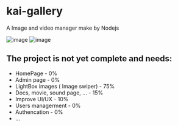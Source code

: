 # kai-gallery
A Image and video manager make by Nodejs

![image](https://github.com/linoxolus/kai-gallery/assets/141021414/c52c41e0-d9c2-46b0-9cdf-8421c2678c11)
![image](https://github.com/linoxolus/kai-gallery/assets/141021414/9cee63b6-bcd2-495b-9269-044946baed29)



## The project is not yet complete and needs:
- HomePage - 0%
- Admin page - 0%
- LightBox images ( Image swiper) - 75%
- Docs, movie, sound page, ... - 15%
- Improve UI/UX - 10%
- Users managerment - 0%
- Authencation - 0%
- ...
